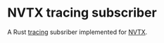 # NVTX tracing subscriber

A Rust [tracing](https://docs.rs/tracing/latest/tracing/) subsriber implemented for [NVTX](https://crates.io/crates/nvtx).
